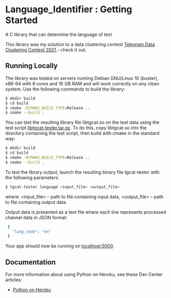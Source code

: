# Language_Identifier : Getting Started

A C library that can determine the language of text

This library was my solution to a data clustering contest [Telegram Data Clustering Contest 2021 ](https://contest.com/docs/dc2021-r1) - check it out.

## Running Locally

The library was tested on servers running Debian GNU/Linux 10 (buster), x86-64 with 8 cores and 16 GB RAM and will work correctly on any clean system.
Use the following commands to build the library:

```sh
$ mkdir build
$ cd build
$ cmake -DCMAKE_BUILD_TYPE=Release ..
$ cmake --build .
```

You can test the resulting library file libtgcat.so on the test data using the test script [libtgcat-tester.tar.gz](https://data-static.usercontent.dev/libtgcat-tester.tar.gz). To do this, copy libtgcat.so into the directory containing the test script, then build with cmake in the standard way:

```sh
$ mkdir build
$ cd build
$ cmake -DCMAKE_BUILD_TYPE=Release ..
$ cmake --build .
```

To test the library output, launch the resulting binary file tgcat-tester with the following parameters:

```sh
$ tgcat-tester language <input_file> <output_file>
```
where: 
<input_file> – path to file containing input data,
<output_file> – path to file containing output data.

Output data is presented as a text file where each line represents processed channel data in JSON format:
```sh
 {
   "lang_code": "en"
 }
```

Your app should now be running on [localhost:5000](http://localhost:5000/).


## Documentation

For more information about using Python on Heroku, see these Dev Center articles:

- [Python on Heroku](https://devcenter.heroku.com/categories/python)
